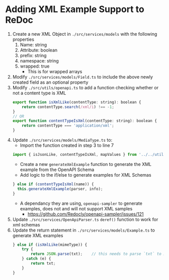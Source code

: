 # Adding XML Example Support to ReDoc

1. Create a new XML Object in `./src/services/models` with the following properties
   1. Name: string
   2. Attribute: boolean
   3. prefix: string
   4. namespace: string
   5. wrapped: true
      * This is for wrapped arrays
2. Modify `./src/services/models/Field.ts` to include the above newly created field as an optional property
3. Modify `./src/utils/openapi.ts` to add a function checking whether or not a content type is XML
    ```js line 167
    export function isXmlLike(contentType: string): boolean {
        return contentType.search(/xml/i) !== -1;
    }
    // OR
    export function contentTypeIsXml(contentType: string): boolean {
        return contentType === 'application/xml';
    }
    ```
4. Update `./src/services/models/MediaType.ts` to:
   * Import the function created in step 3 to line 7
    ```js
    import { isJsonLike, contentTypeIsXml, mapValues } from '../../utils';
    ```
   * Create a new `generateXmlExample` function to generate the XML example from the OpenAPI Schema
   * Add logic to the if/else to generate examples for XML Schemas
    ```js Line 51
    } else if (contentTypeIsXml(name)) {
      this.generateXmlExample(parser, info);
    }
    ```
    * A dependancy they are using, `openapi-sampler` to generate examples, does not and will not support XML samples
      * https://github.com/Redocly/openapi-sampler/issues/121
5. Update `./src/services/OpenApiParser.ts` `deref()` function to work for xml schemas
6. Update the return statement in `./src/services/models/Example.ts` to generate XML examples
    ```js Line 53
    } else if (isXmlLike(mimeType)) {
        try {
            return JSON.parse(txt);    // this needs to parse `txt` to XML
        } catch (e) {
            return txt;
        }
    }
    ```
